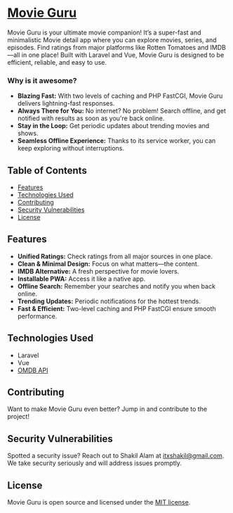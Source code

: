 # [Movie Guru](https://movieguru.shakiltech.com)

Movie Guru is your ultimate movie companion! It’s a super-fast and minimalistic Movie detail app where you can explore
movies, series, and episodes. Find ratings from major platforms like Rotten Tomatoes and IMDB—all in one place! Built
with Laravel and Vue, Movie Guru is designed to be efficient, reliable, and easy to use.

### Why is it awesome?

- **Blazing Fast:** With two levels of caching and PHP FastCGI, Movie Guru delivers lightning-fast responses.
- **Always There for You:** No internet? No problem! Search offline, and get notified with results as soon as you're
  back online.
- **Stay in the Loop:** Get periodic updates about trending movies and shows.
- **Seamless Offline Experience:** Thanks to its service worker, you can keep exploring without interruptions.

## Table of Contents
* [Features](#features)
* [Technologies Used](#technologies-used)
* [Contributing](#contributing)
* [Security Vulnerabilities](#security-vulnerabilities)
* [License](#license)

## Features

- **Unified Ratings:** Check ratings from all major sources in one place.
- **Clean & Minimal Design:** Focus on what matters—the content.
- **IMDB Alternative:** A fresh perspective for movie lovers.
- **Installable PWA:** Access it like a native app.
- **Offline Search:** Remember your searches and notify you when back online.
- **Trending Updates:** Periodic notifications for the hottest trends.
- **Fast & Efficient:** Two-level caching and PHP FastCGI ensure smooth performance.

## Technologies Used

- Laravel
- Vue
- [OMDB API](https://www.omdbapi.com)

## Contributing

Want to make Movie Guru even better? Jump in and contribute to the project!

## Security Vulnerabilities

Spotted a security issue? Reach out to Shakil Alam at [itxshakil@gmail.com](mailto:itxshakil@gmail.com). We take
security seriously and will address issues promptly.

## License

Movie Guru is open source and licensed under the [MIT license](https://opensource.org/licenses/MIT).

